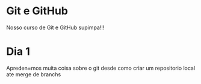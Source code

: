 # Git e GitHub

Nosso curso de Git e GitHub supimpa!!!


# Dia 1
Apreden=mos muita coisa sobre o git
desde como criar um repositorio local ate merge de branchs
